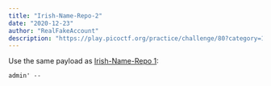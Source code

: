 ```yaml
---
title: "Irish-Name-Repo-2"
date: "2020-12-23"
author: "RealFakeAccount"
description: "https://play.picoctf.org/practice/challenge/80?category=1&page=1"
---
```

Use the same payload as [Irish-Name-Repo 1](https://play.picoctf.org/practice/challenge/80?category=1&page=1):

`admin' --`